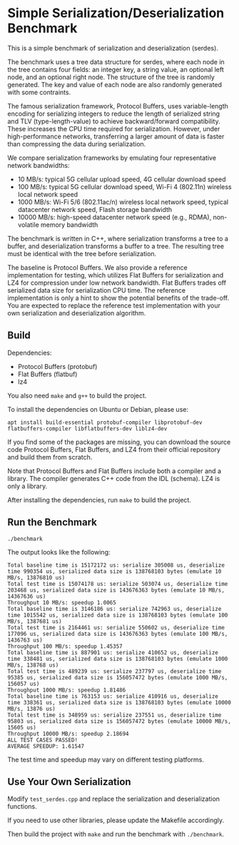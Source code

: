 # Simple Serialization/Deserialization Benchmark

This is a simple benchmark of serialization and deserialization (serdes).

The benchmark uses a tree data structure for serdes, where each node in the tree contains four fields: an integer key, a string value, an optional left node, and an optional right node. The structure of the tree is randomly generated. The key and value of each node are also randomly generated with some contraints.

The famous serialization framework, Protocol Buffers, uses variable-length encoding for serializing integers to reduce the length of serialized string and TLV (type-length-value) to achieve backward/forward compatibility. These increases the CPU time required for serialization. However, under high-performance networks, transferring a larger amount of data is faster than compressing the data during serialization.

We compare serialization frameworks by emulating four representative network bandwidths:

* 10 MB/s: typical 5G cellular upload speed, 4G cellular download speed
* 100 MB/s: typical 5G cellular download speed, Wi-Fi 4 (802.11n) wireless local network speed
* 1000 MB/s: Wi-Fi 5/6 (802.11ac/n) wireless local network speed, typical datacenter network speed, Flash storage bandwidth
* 10000 MB/s: high-speed datacenter network speed (e.g., RDMA), non-volatile memory bandwidth

The benchmark is written in C++, where serialization transforms a tree to a buffer, and deserialization transforms a buffer to a tree. The resulting tree must be identical with the tree before serialization.

The baseline is Protocol Buffers. We also provide a reference implementation for testing, which utilizes Flat Buffers for serialization and LZ4 for compression under low network bandwidth. Flat Buffers trades off serialized data size for serialization CPU time. The reference implementation is only a hint to show the potential benefits of the trade-off. You are expected to replace the reference test implementation with your own serialization and deserialization algorithm.

## Build

Dependencies:

* Protocol Buffers (protobuf)
* Flat Buffers (flatbuf)
* lz4

You also need `make` and `g++` to build the project.

To install the dependencies on Ubuntu or Debian, please use:

```apt install build-essential protobuf-compiler libprotobuf-dev flatbuffers-compiler libflatbuffers-dev liblz4-dev```

If you find some of the packages are missing, you can download the source code Protocol Buffers, Flat Buffers, and LZ4 from their official repository and build them from scratch.

Note that Protocol Buffers and Flat Buffers include both a compiler and a library. The compiler generates C++ code from the IDL (schema). LZ4 is only a library.

After installing the dependencies, run `make` to build the project.

## Run the Benchmark

```./benchmark```

The output looks like the following:

```
Total baseline time is 15172172 us: serialize 305008 us, deserialize time 990354 us, serialized data size is 138768103 bytes (emulate 10 MB/s, 13876810 us)
Total test time is 15074178 us: serialize 503074 us, deserialize time 203468 us, serialized data size is 143676363 bytes (emulate 10 MB/s, 14367636 us)
Throughput 10 MB/s: speedup 1.0065
Total baseline time is 3146186 us: serialize 742963 us, deserialize time 1015542 us, serialized data size is 138768103 bytes (emulate 100 MB/s, 1387681 us)
Total test time is 2164461 us: serialize 550602 us, deserialize time 177096 us, serialized data size is 143676363 bytes (emulate 100 MB/s, 1436763 us)
Throughput 100 MB/s: speedup 1.45357
Total baseline time is 887901 us: serialize 410652 us, deserialize time 338481 us, serialized data size is 138768103 bytes (emulate 1000 MB/s, 138768 us)
Total test time is 489239 us: serialize 237797 us, deserialize time 95385 us, serialized data size is 156057472 bytes (emulate 1000 MB/s, 156057 us)
Throughput 1000 MB/s: speedup 1.81486
Total baseline time is 763153 us: serialize 410916 us, deserialize time 338361 us, serialized data size is 138768103 bytes (emulate 10000 MB/s, 13876 us)
Total test time is 348959 us: serialize 237551 us, deserialize time 95803 us, serialized data size is 156057472 bytes (emulate 10000 MB/s, 15605 us)
Throughput 10000 MB/s: speedup 2.18694
ALL TEST CASES PASSED!
AVERAGE SPEEDUP: 1.61547
```

The test time and speedup may vary on different testing platforms.

## Use Your Own Serialization

Modify `test_serdes.cpp` and replace the serialization and deserialization functions.

If you need to use other libraries, please update the Makefile accordingly.

Then build the project with `make` and run the benchmark with `./benchmark`.
